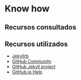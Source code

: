 # Know how

## Recursos consultados


## Recursos utilizados

 + [Jekyllrb](https://jekyllrb.com/docs/configuration/front-matter-defaults/)
 + [GitHub Community](https://github.community/t/how-can-i-customize-my-default-jekyll-theme-to-my-preferred-layout-or-design/10238)
 + [GitHub Jekyll project](https://github.com/jekyll/jekyll)
 + [GitHub.jp Help](https://help.github.jp/enterprise/2.11/user/articles/customizing-css-and-html-in-your-jekyll-theme/)